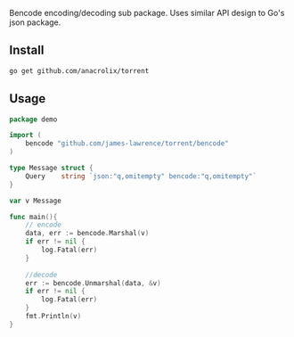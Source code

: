 Bencode encoding/decoding sub package. Uses similar API design to Go's json package.

## Install

```sh
go get github.com/anacrolix/torrent
```

## Usage

```go
package demo

import (
	bencode "github.com/james-lawrence/torrent/bencode"
)

type Message struct {
	Query    string `json:"q,omitempty" bencode:"q,omitempty"`
}

var v Message

func main(){
	// encode
	data, err := bencode.Marshal(v)
	if err != nil {
		log.Fatal(err)
	}
	
	//decode
	err := bencode.Unmarshal(data, &v)
	if err != nil {
		log.Fatal(err)
	}
	fmt.Println(v)
}
```
